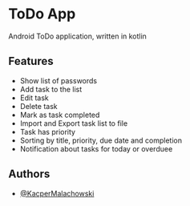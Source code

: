 # ToDo App

Android ToDo application, written in kotlin



## Features

- Show list of passwords
- Add task to the list
- Edit task
- Delete task
- Mark as task completed
- Import and Export task list to file
- Task has priority
- Sorting by title, priority, due date and completion
- Notification about tasks for today or overduee


## Authors

- [@KacperMalachowski](https://www.github.com/KacperMalachowski)
